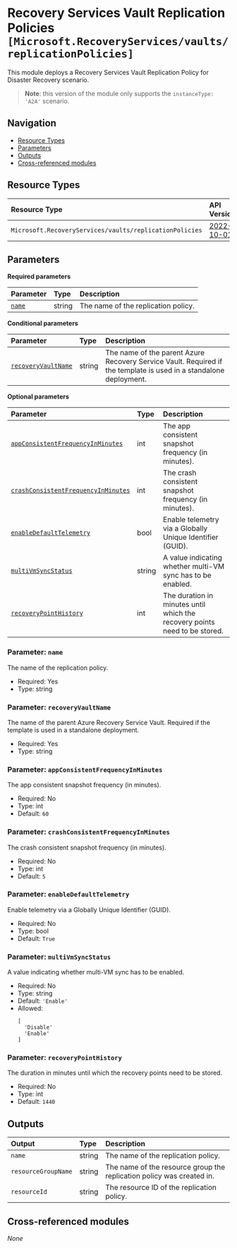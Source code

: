 # Recovery Services Vault Replication Policies `[Microsoft.RecoveryServices/vaults/replicationPolicies]`

This module deploys a Recovery Services Vault Replication Policy for Disaster Recovery scenario.

> **Note**: this version of the module only supports the `instanceType: 'A2A'` scenario.

## Navigation

- [Resource Types](#Resource-Types)
- [Parameters](#Parameters)
- [Outputs](#Outputs)
- [Cross-referenced modules](#Cross-referenced-modules)

## Resource Types

| Resource Type | API Version |
| :-- | :-- |
| `Microsoft.RecoveryServices/vaults/replicationPolicies` | [2022-10-01](https://learn.microsoft.com/en-us/azure/templates/Microsoft.RecoveryServices/2022-10-01/vaults/replicationPolicies) |

## Parameters

**Required parameters**

| Parameter | Type | Description |
| :-- | :-- | :-- |
| [`name`](#parameter-name) | string | The name of the replication policy. |

**Conditional parameters**

| Parameter | Type | Description |
| :-- | :-- | :-- |
| [`recoveryVaultName`](#parameter-recoveryvaultname) | string | The name of the parent Azure Recovery Service Vault. Required if the template is used in a standalone deployment. |

**Optional parameters**

| Parameter | Type | Description |
| :-- | :-- | :-- |
| [`appConsistentFrequencyInMinutes`](#parameter-appconsistentfrequencyinminutes) | int | The app consistent snapshot frequency (in minutes). |
| [`crashConsistentFrequencyInMinutes`](#parameter-crashconsistentfrequencyinminutes) | int | The crash consistent snapshot frequency (in minutes). |
| [`enableDefaultTelemetry`](#parameter-enabledefaulttelemetry) | bool | Enable telemetry via a Globally Unique Identifier (GUID). |
| [`multiVmSyncStatus`](#parameter-multivmsyncstatus) | string | A value indicating whether multi-VM sync has to be enabled. |
| [`recoveryPointHistory`](#parameter-recoverypointhistory) | int | The duration in minutes until which the recovery points need to be stored. |

### Parameter: `name`

The name of the replication policy.

- Required: Yes
- Type: string

### Parameter: `recoveryVaultName`

The name of the parent Azure Recovery Service Vault. Required if the template is used in a standalone deployment.

- Required: Yes
- Type: string

### Parameter: `appConsistentFrequencyInMinutes`

The app consistent snapshot frequency (in minutes).

- Required: No
- Type: int
- Default: `60`

### Parameter: `crashConsistentFrequencyInMinutes`

The crash consistent snapshot frequency (in minutes).

- Required: No
- Type: int
- Default: `5`

### Parameter: `enableDefaultTelemetry`

Enable telemetry via a Globally Unique Identifier (GUID).

- Required: No
- Type: bool
- Default: `True`

### Parameter: `multiVmSyncStatus`

A value indicating whether multi-VM sync has to be enabled.

- Required: No
- Type: string
- Default: `'Enable'`
- Allowed:
  ```Bicep
  [
    'Disable'
    'Enable'
  ]
  ```

### Parameter: `recoveryPointHistory`

The duration in minutes until which the recovery points need to be stored.

- Required: No
- Type: int
- Default: `1440`


## Outputs

| Output | Type | Description |
| :-- | :-- | :-- |
| `name` | string | The name of the replication policy. |
| `resourceGroupName` | string | The name of the resource group the replication policy was created in. |
| `resourceId` | string | The resource ID of the replication policy. |

## Cross-referenced modules

_None_
